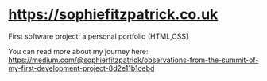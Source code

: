 # https://sophiefitzpatrick.co.uk
First software project: a personal portfolio (HTML,CSS)


You can read more about my journey here:
https://medium.com/@sophierfitzpatrick/observations-from-the-summit-of-my-first-development-project-8d2e11b1cebd
